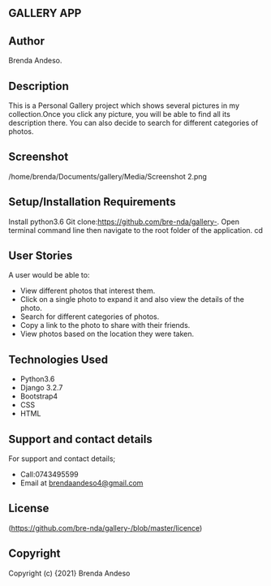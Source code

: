 ## GALLERY APP 

## Author
Brenda Andeso.

## Description
This is a Personal Gallery project which shows several pictures in my collection.Once you click any picture, you will be able to find all its description there. You can also decide to search for different categories of photos.
## Screenshot
/home/brenda/Documents/gallery/Media/Screenshot 2.png

## Setup/Installation Requirements
Install python3.6
Git clone:https://github.com/bre-nda/gallery-. Open terminal command line then navigate to the root folder of the application. cd

## User Stories
A user would be able to:

* View different photos that interest them.
* Click on a single photo to expand it and also view the details of the photo.
* Search for different categories of photos.
* Copy a link to the photo to share with their friends.
* View photos based on the location they were taken.

## Technologies Used
* Python3.6
* Django 3.2.7
* Bootstrap4
* CSS
* HTML

## Support and contact details
For support and contact details;

* Call:0743495599
* Email at brendaandeso4@gmail.com
## License
(https://github.com/bre-nda/gallery-/blob/master/licence) 

## Copyright
Copyright (c) {2021} Brenda Andeso